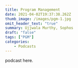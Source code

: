 ```yaml
---
title: Program Management
date: 2021-04-02T19:37:38.262Z
thumb_image: /images/pgm-1.jpg
omit_header_text: "true"
summary: Ujjwala Murthy, Sophos
draft: "false"
tags: ["PGM"]
categories:
    - Podcasts
---
```

podcast here.
